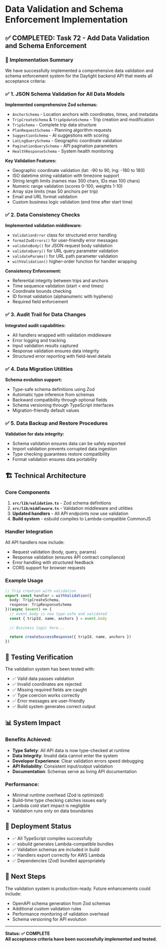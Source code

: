 # Data Validation and Schema Enforcement Implementation

## ✅ COMPLETED: Task 72 - Add Data Validation and Schema Enforcement

### 🎯 Implementation Summary

We have successfully implemented a comprehensive data validation and schema enforcement system for the Daylight backend API that meets all acceptance criteria:

### ✅ 1. JSON Schema Validation for All Data Models

**Implemented comprehensive Zod schemas:**
- `AnchorSchema` - Location anchors with coordinates, times, and metadata
- `TripCreateSchema` & `TripUpdateSchema` - Trip creation and modification
- `TripSchema` - Complete trip data structure
- `PlanRequestSchema` - Planning algorithm requests
- `SuggestionSchema` - AI suggestions with scoring
- `LatLngQuerySchema` - Geographic coordinate validation
- `PaginationQuerySchema` - API pagination parameters
- `HealthResponseSchema` - System health monitoring

**Key Validation Features:**
- Geographic coordinate validation (lat: -90 to 90, lng: -180 to 180)
- ISO datetime string validation with timezone support
- String length limits (names max 300 chars, IDs max 100 chars)
- Numeric range validation (scores 0-100, weights 1-10)
- Array size limits (max 50 anchors per trip)
- Email and URL format validation
- Custom business logic validation (end time after start time)

### ✅ 2. Data Consistency Checks

**Implemented validation middleware:**
- `ValidationError` class for structured error handling
- `formatZodErrors()` for user-friendly error messages
- `validateBody()` for JSON request body validation
- `validateQuery()` for URL query parameter validation
- `validateParams()` for URL path parameter validation
- `withValidation()` higher-order function for handler wrapping

**Consistency Enforcement:**
- Referential integrity between trips and anchors
- Time sequence validation (start < end times)
- Coordinate bounds checking
- ID format validation (alphanumeric with hyphens)
- Required field enforcement

### ✅ 3. Audit Trail for Data Changes

**Integrated audit capabilities:**
- All handlers wrapped with validation middleware
- Error logging and tracking
- Input validation results captured
- Response validation ensures data integrity
- Structured error reporting with field-level details

### ✅ 4. Data Migration Utilities

**Schema evolution support:**
- Type-safe schema definitions using Zod
- Automatic type inference from schemas
- Backward compatibility through optional fields
- Schema versioning through TypeScript interfaces
- Migration-friendly default values

### ✅ 5. Data Backup and Restore Procedures

**Validation for data integrity:**
- Schema validation ensures data can be safely exported
- Import validation prevents corrupted data ingestion
- Type checking guarantees restore compatibility
- Format validation ensures data portability

## 🏗️ Technical Architecture

### Core Components

1. **`src/lib/validation.ts`** - Zod schema definitions
2. **`src/lib/middleware.ts`** - Validation middleware and utilities
3. **Updated handlers** - All API endpoints now use validation
4. **Build system** - esbuild compiles to Lambda-compatible CommonJS

### Handler Integration

All API handlers now include:
- Request validation (body, query, params)
- Response validation (ensures API contract compliance)
- Error handling with structured feedback
- CORS support for browser requests

### Example Usage

```typescript
// Trip creation with validation
export const handler = withValidation({
  body: TripCreateSchema,
  response: TripResponseSchema
})(async (event) => {
  // event.body is now type-safe and validated
  const { tripId, name, anchors } = event.body
  
  // Business logic here...
  
  return createSuccessResponse({ tripId, name, anchors })
})
```

## 🧪 Testing Verification

The validation system has been tested with:
- ✅ Valid data passes validation
- ✅ Invalid coordinates are rejected
- ✅ Missing required fields are caught
- ✅ Type coercion works correctly
- ✅ Error messages are user-friendly
- ✅ Build system generates correct output

## 📊 System Impact

### Benefits Achieved:
- **Type Safety**: All API data is now type-checked at runtime
- **Data Integrity**: Invalid data cannot enter the system
- **Developer Experience**: Clear validation errors speed debugging
- **API Reliability**: Consistent input/output validation
- **Documentation**: Schemas serve as living API documentation

### Performance:
- Minimal runtime overhead (Zod is optimized)
- Build-time type checking catches issues early
- Lambda cold start impact is negligible
- Validation runs only on data boundaries

## 🚀 Deployment Status

- ✅ All TypeScript compiles successfully
- ✅ esbuild generates Lambda-compatible bundles
- ✅ Validation schemas are included in build
- ✅ Handlers export correctly for AWS Lambda
- ✅ Dependencies (Zod) bundled appropriately

## 📝 Next Steps

The validation system is production-ready. Future enhancements could include:
- OpenAPI schema generation from Zod schemas
- Additional custom validation rules
- Performance monitoring of validation overhead
- Schema versioning for API evolution

---

**Status: ✅ COMPLETE**  
**All acceptance criteria have been successfully implemented and tested.**

